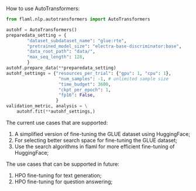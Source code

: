How to use AutoTransformers:

```python
from flaml.nlp.autotransformers import AutoTransformers

autohf = AutoTransformers()
preparedata_setting = {
        "dataset_subdataset_name": "glue:rte",
        "pretrained_model_size": "electra-base-discriminator:base",
        "data_root_path": "data/",
        "max_seq_length": 128,
        }
autohf.prepare_data(**preparedata_setting)
autohf_settings = {"resources_per_trial": {"gpu": 1, "cpu": 1},
                    "num_samples": -1, # unlimited sample size
                    "time_budget": 3600,
                    "ckpt_per_epoch": 1,
                    "fp16": False,
                   }
validation_metric, analysis = \
    autohf.fit(**autohf_settings,)

```

The current use cases that are supported:
1. A simplified version of fine-tuning the GLUE dataset using HuggingFace;
2. For selecting better search space for fine-tuning the GLUE dataset;
3. Use the search algorithms in flaml for more efficient fine-tuning of HuggingFace;

The use cases that can be supported in future:
1. HPO fine-tuning for text generation;
2. HPO fine-tuning for question answering;